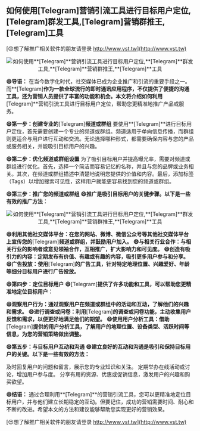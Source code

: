 ## **如何使用**[Telegram]**营销引流工具进行目标用户定位,**[Telegram]**群发工具,**[Telegram]**营销群推王,**[Telegram]**工具**

[😍想了解推广相关软件的朋友请登录 http://www.vst.tw](http://www.vst.tw)

 <center><img src="https://vst.tw/MP4/tuiguang/png/5.png" alt="如何使用**[Telegram]**营销引流工具进行目标用户定位,**[Telegram]**群发工具,**[Telegram]**营销群推王,**[Telegram]**工具"></center>

**😄导语：**
在当今数字化时代，社交媒体已成为企业推广和引流的重要手段之一。而**[Telegram]**作为一款全球流行的即时通讯应用程序，不仅提供了便捷的沟通工具，还为营销人员提供了丰富的功能和机会。本文将介绍如何利用**[Telegram]**营销引流工具进行目标用户定位，帮助您更精准地推广产品或服务。

**😄第一步：创建专业的**[Telegram]**频道或群组**
要使用**[Telegram]**进行目标用户定位，首先需要创建一个专业的频道或群组。频道适用于单向信息传播，而群组则更适合与用户进行互动和交流。无论选择哪种形式，都需要确保内容与您的产品或服务相关，并能吸引目标用户的兴趣。

**😄第二步：优化频道或群组设置**
为了吸引目标用户并提高曝光率，需要对频道或群组进行优化。首先，选择一个简洁而容易记忆的名称，并且与您的品牌或业务相关。其次，在频道或群组描述中清楚地说明您提供的价值和内容。最后，添加标签（Tags）以增加搜索可见性，这样用户就能更容易找到您的频道或群组。

**😄第三步：推广您的频道或群组**
**😄推广是吸引目标用户的关键步骤。以下是一些有效的推广方法：**

 <center><img src="https://vst.tw/MP4/tuiguang/png/7.png" alt="如何使用**[Telegram]**营销引流工具进行目标用户定位,**[Telegram]**群发工具,**[Telegram]**营销群推王,**[Telegram]**工具"></center>

**😄利用其他社交媒体平台：在您的网站、微博、微信公众号等其他社交媒体平台上宣传您的**[Telegram]**频道或群组，并鼓励用户加入。**
**😄与相关行业合作：与相关行业的影响者或意见领袖合作，互相推广，扩大影响力和可见度。**
**😄创造有吸引力的内容：定期发布有价值、有趣或有趣的内容，吸引更多用户参与和分享。**
**😄广告投放：使用**[Telegram]**的广告工具，针对特定地理位置、兴趣爱好、年龄等细分目标用户进行广告投放。**

**😄第四步：定位目标用户**
**😄**[Telegram]**提供了许多功能和工具，可以帮助您更精准地定位目标用户：**

**😄观察用户行为：通过观察用户在频道或群组中的活动和互动，了解他们的兴趣和需求。**
**😄进行调查或问卷：利用**[Telegram]**的调查或问卷功能，主动收集用户反馈和需求，以便更好地满足他们的期望。**
**😄使用用户分析工具：借助**[Telegram]**提供的用户分析工具，了解用户的地理位置、设备类型、活跃时间等信息，为您的营销策略做出调整。**

**😄第五步：与目标用户互动和沟通**
**😄建立良好的互动和沟通是吸引和保持目标用户的关键。以下是一些有效的方法：**

及时回复用户的问题和留言，展示您的专业知识和关注。
定期举办在线活动或讨论，增加用户参与度。
分享有用的资源、优惠或促销信息，激发用户的兴趣和购买欲望。

**😄结语：**
通过合理利用**[Telegram]**的营销引流工具，您可以更精准地定位目标用户，并与他们建立长期稳定的互动。但要记住，成功的营销需要时间、耐心和不断的改进。希望本文的方法和建议能够帮助您实现更好的营销效果。

[😍想了解推广相关软件的朋友请登录 http://www.vst.tw](http://www.vst.tw)



